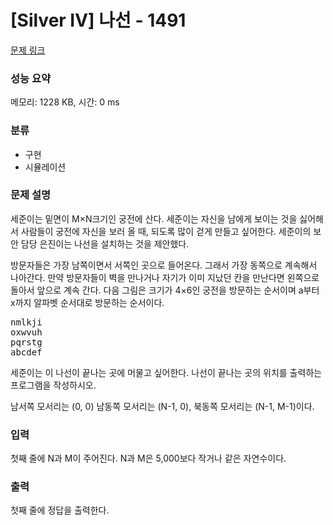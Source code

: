 # [Silver Ⅳ] 나선 - 1491

[문제 링크](https://www.acmicpc.net/problem/1491) 

### 성능 요약

메모리: 1228 KB, 시간: 0 ms

### 분류

* 구현
* 시뮬레이션

### 문제 설명

세준이는 밑면이 M×N크기인 궁전에 산다. 세준이는 자신을 남에게 보이는 것을 싫어해서 사람들이 궁전에 자신을 보러 올 때, 되도록 많이 걷게 만들고 싶어한다. 세준이의 보안 담당 은진이는 나선을 설치하는 것을 제안했다.

방문자들은 가장 남쪽이면서 서쪽인 곳으로 들어온다. 그래서 가장 동쪽으로 계속해서 나아간다. 만약 방문자들이 벽을 만나거나 자기가 이미 지났던 칸을 만난다면 왼쪽으로 돌아서 앞으로 계속 간다. 다음 그림은 크기가 4×6인 궁전을 방문하는 순서이며 a부터 x까지 알파벳 순서대로 방문하는 순서이다.

<pre>nmlkji
oxwvuh
pqrstg
abcdef</pre>

세준이는 이 나선이 끝나는 곳에 머물고 싶어한다. 나선이 끝나는 곳의 위치를 출력하는 프로그램을 작성하시오.

남서쪽 모서리는 (0, 0) 남동쪽 모서리는 (N-1, 0), 북동쪽 모서리는 (N-1, M-1)이다.

### 입력 

첫째 줄에 N과 M이 주어진다. N과 M은 5,000보다 작거나 같은 자연수이다.

### 출력 

첫째 줄에 정답을 출력한다.